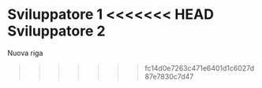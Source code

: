 Sviluppatore 1
<<<<<<< HEAD
Sviluppatore 2 
=======
Nuova riga
>>>>>>> fc14d0e7263c471e6401d1c6027d87e7830c7d47
